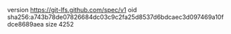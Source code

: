 version https://git-lfs.github.com/spec/v1
oid sha256:a743b78de07826684dc03c9c2fa25d8537d6bdcaec3d097469a10fdce8689aea
size 4252
